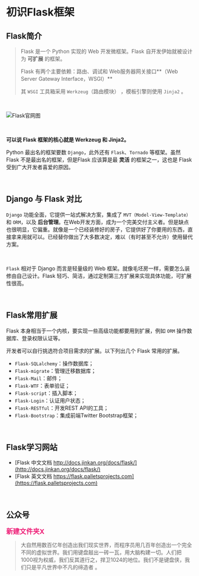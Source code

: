 # 初识Flask框架

## Flask简介

> Flask 是一个 Python 实现的 Web 开发微框架。Flask 自开发伊始就被设计为 **可扩展** 的框架。
>
> Flask 有两个主要依赖：路由、调试和 Web服务器网关接口**（Web Server Gateway Interface，WSGI）**
>
> 其 `WSGI` 工具箱采用 `Werkzeug`（路由模块） ，模板引擎则使用 `Jinja2` 。

<br/>

![Flask官网图](https://img-blog.csdnimg.cn/20210421222949676.png)

<br/>

**可以说 Flask 框架的核心就是 Werkzeug 和 Jinja2。**

Python 最出名的框架要数 `Django`，此外还有 `Flask`、`Tornado` 等框架。虽然 Flask 不是最出名的框架，但是Flask 应该算是最 **灵活** 的框架之一，这也是 Flask 受到广大开发者喜爱的原因。

<br/>

## Django 与 Flask 对比

`Django` 功能全面，它提供一站式解决方案，集成了 `MVT（Model-View-Template）` 和 `ORM`，以及 **后台管理**。在Web开发方面，成为一个完美交付主义者。但是缺点也很明显，它偏重。就像是一个已经装修好的房子，它提供好了你要用的东西，直接拿来用就可以。已经替你做出了大多数决定，难以（有时甚至不允许）使用替代方案。

<br/>

`Flask` 相对于 Django 而言是轻量级的 Web 框架。就像毛坯房一样，需要怎么装修由自己设计。Flask 轻巧、简洁，通过定制第三方扩展来实现具体功能，可扩展性很高。

<br/>

## Flask常用扩展

Flask 本身相当于一个内核，要实现一些高级功能都要用到扩展，例如 `ORM` 操作数据库、登录权限认证等。

开发者可以自行挑选符合项目需求的扩展。以下列出几个 Flask 常用的扩展。

- `Flask-SQLalchemy`：操作数据库；
- `Flask-migrate`：管理迁移数据库；
- `Flask-Mail`：邮件；
- `Flask-WTF`：表单验证；
- `Flask-script`：插入脚本；
- `Flask-Login`：认证用户状态；
- `Flask-RESTful`：开发REST API的工具；
- `Flask-Bootstrap`：集成前端Twitter Bootstrap框架；

<br/>

## Flask学习网站

- [Flask 中文文档 http://docs.jinkan.org/docs/flask/](http://docs.jinkan.org/docs/flask/)
- [Flask 英文文档 https://flask.palletsprojects.com](https://flask.palletsprojects.com)

<br/>

## 公众号
**<font size=4em color=#EE2178 >  新建文件夹X</font>**

> 大自然用数百亿年创造出我们现实世界，而程序员用几百年创造出一个完全不同的虚拟世界。我们用键盘敲出一砖一瓦，用大脑构建一切。人们把1000视为权威，我们反其道行之，捍卫1024的地位。我们不是键盘侠，我们只是平凡世界中不凡的缔造者 。

